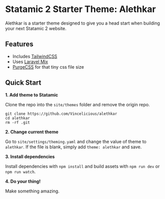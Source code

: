 # Statamic 2 Starter Theme: Alethkar

Alethkar is a starter theme designed to give you a head start when building your next Statamic 2 website.

## Features
- Includes [TailwindCSS](https://tailwindcss.com)
- Uses [Laravel Mix](https://laravel-mix.com/)
- [PurgeCSS](https://purgecss.com/) for that tiny css file size

## Quick Start
**1. Add theme to Statamic** 

Clone the repo into the `site/themes` folder and remove the origin repo.
```
git clone https://github.com/Vincelicious/alethkar
cd alethkar
rm -rf .git
```

**2. Change current theme**

Go to `site/settings/theming.yaml` and change the value of theme to `alethkar`. If the file is blank, simply add `theme: alethkar` and save.

**3. Install dependencies**

Install dependencies with `npm install` and build assets with `npm run dev` or `npm run watch`.

**4. Do your thing!**

Make something amazing.